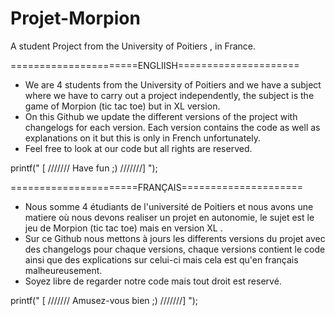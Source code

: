 # Projet-Morpion
A student Project from the University of Poitiers , in France.


======================ENGLIISH=====================
* We are 4 students from the University of Poitiers and we have a subject where we have to carry out a project independently, 
  the subject is the game of Morpion (tic tac toe) but in XL version.
* On this Github we update the different versions of the project with changelogs for each version. Each version contains 
  the code as well as explanations on it but this is only in French unfortunately.
* Feel free to look at our code but all rights are reserved. 

printf(" [ ///////  Have fun ;) ///////] ");



======================FRANÇAIS=====================
* Nous somme 4 étudiants de l'université de Poitiers et nous avons une matiere où nous devons realiser un projet en autonomie, 
  le sujet est le jeu de Morpion (tic tac toe) mais en version XL . 
* Sur ce Github nous mettons à jours les differents versions du projet avec des changelogs pour chaque versions, chaque versions 
  contient le code ainsi que des explications sur celui-ci mais cela est qu'en français malheureusement.
* Soyez libre de regarder notre code mais tout droit est reservé. 

printf(" [ /////// Amusez-vous bien ;) ///////] ");
